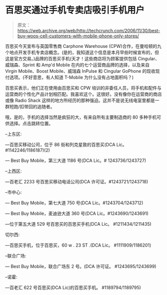 # 百思买通过手机专卖店吸引手机用户

> 原文：<https://web.archive.org/web/http://techcrunch.com/2006/11/30/best-buy-woos-cell-customers-with-mobile-phone-only-stores/>

百思买今天宣布与英国零售商 Carphone Warehouse (CPW)合作，在曼哈顿的九个地点开发手机专卖店概念。(是的，我知道这个信息是本月早些时候宣布的，但这是官方交易。)品牌的百思买手机(天才！这些商店将为顾客提供包括 Cingular、威瑞森、Sprint 和 Amp'd Mobile 在内的七个运营商品牌的选择，以及来自 Virgin Mobile、Boost Mobile、威瑞森 InPulse 和 Cingular GoPhone 的现收现付选项。(不好意思，有人知道 T-Mobile 为什么没有占地面积吗？)

百思买表示，他们正在使用由百思买和 CPW 培训的非委任人员，将手机和配件与运营商的个性化产品计划相匹配。我喜欢这个。这很好。没有像你在运营商的商店或像 Radio Shack 这样的地方所经历的那种强迫。这并不是说无线电室里都是一群短跑/扣带回的追随者。

哦，是的，手机的选择当然是疯狂的大，有来自所有主要制造商的 80 多种手机可供选择。点击跳转位置。

–上东区:

—百思买移动公司，位于 86 街和列克星敦的百思买(DCA Lic。
#1142246/1186187)(2)

— Best Buy Mobile，第三大道 1186 号(DCA Lic。# 1243736/1243727)

–上西区:

—百老汇 2233 号百思买移动电话公司(DCA 许可证。#1243721/1243718)

–市中心:

— Best Buy Mobile，第七大道 750 号(DCA Lic。#1243704/1243712)

— Best Buy Mobile，麦迪逊大道 360 号(DCA Lic。#1243690/1243691)

—位于第五大道 529 号百思买的百思买手机(DCA Lic。
#1211434/1211435)

切尔西:

—百思买手机，位于百思买，60 w . 23 ST .(DCA Lic。
#1111909/1186201)

–联合广场:

— Best Buy Mobile，联合广场东 2 号。(DCA 许可证。
#1243695/1243699)

–诺霍:

—百老汇 622 号百思买(DCA Lic)的百思买手机。
#1189794/1189795)